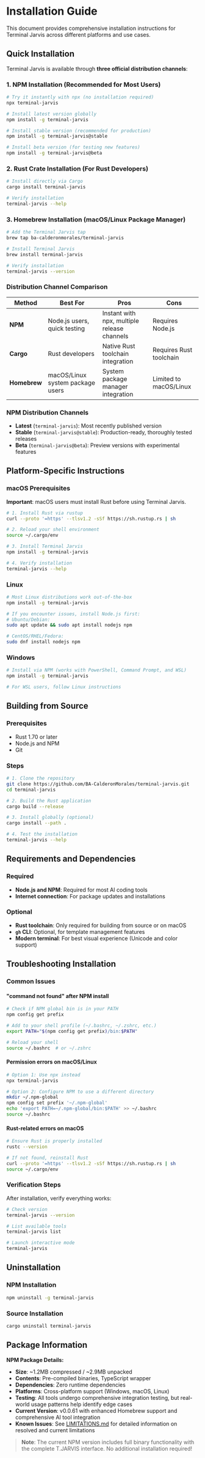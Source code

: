 # Installation Guide

This document provides comprehensive installation instructions for Terminal Jarvis across different platforms and use cases.

## Quick Installation

Terminal Jarvis is available through **three official distribution channels**:

### 1. NPM Installation (Recommended for Most Users)

```bash
# Try it instantly with npx (no installation required)
npx terminal-jarvis

# Install latest version globally
npm install -g terminal-jarvis

# Install stable version (recommended for production)
npm install -g terminal-jarvis@stable

# Install beta version (for testing new features)
npm install -g terminal-jarvis@beta
```

### 2. Rust Crate Installation (For Rust Developers)

```bash
# Install directly via Cargo
cargo install terminal-jarvis

# Verify installation
terminal-jarvis --help
```

### 3. Homebrew Installation (macOS/Linux Package Manager)

```bash
# Add the Terminal Jarvis tap
brew tap ba-calderonmorales/terminal-jarvis

# Install Terminal Jarvis
brew install terminal-jarvis

# Verify installation
terminal-jarvis --version
```

### Distribution Channel Comparison

| Method       | Best For                         | Pros                                        | Cons                    |
| ------------ | -------------------------------- | ------------------------------------------- | ----------------------- |
| **NPM**      | Node.js users, quick testing     | Instant with npx, multiple release channels | Requires Node.js        |
| **Cargo**    | Rust developers                  | Native Rust toolchain integration           | Requires Rust toolchain |
| **Homebrew** | macOS/Linux system package users | System package manager integration          | Limited to macOS/Linux  |

### NPM Distribution Channels

- **Latest** (`terminal-jarvis`): Most recently published version
- **Stable** (`terminal-jarvis@stable`): Production-ready, thoroughly tested releases
- **Beta** (`terminal-jarvis@beta`): Preview versions with experimental features

## Platform-Specific Instructions

### macOS Prerequisites

**Important**: macOS users must install Rust before using Terminal Jarvis.

```bash
# 1. Install Rust via rustup
curl --proto '=https' --tlsv1.2 -sSf https://sh.rustup.rs | sh

# 2. Reload your shell environment
source ~/.cargo/env

# 3. Install Terminal Jarvis
npm install -g terminal-jarvis

# 4. Verify installation
terminal-jarvis --help
```

### Linux

```bash
# Most Linux distributions work out-of-the-box
npm install -g terminal-jarvis

# If you encounter issues, install Node.js first:
# Ubuntu/Debian:
sudo apt update && sudo apt install nodejs npm

# CentOS/RHEL/Fedora:
sudo dnf install nodejs npm
```

### Windows

```bash
# Install via NPM (works with PowerShell, Command Prompt, and WSL)
npm install -g terminal-jarvis

# For WSL users, follow Linux instructions
```

## Building from Source

### Prerequisites

- Rust 1.70 or later
- Node.js and NPM
- Git

### Steps

```bash
# 1. Clone the repository
git clone https://github.com/BA-CalderonMorales/terminal-jarvis.git
cd terminal-jarvis

# 2. Build the Rust application
cargo build --release

# 3. Install globally (optional)
cargo install --path .

# 4. Test the installation
terminal-jarvis --help
```

## Requirements and Dependencies

### Required

- **Node.js and NPM**: Required for most AI coding tools
- **Internet connection**: For package updates and installations

### Optional

- **Rust toolchain**: Only required for building from source or on macOS
- **`gh` CLI**: Optional, for template management features
- **Modern terminal**: For best visual experience (Unicode and color support)

## Troubleshooting Installation

### Common Issues

#### "command not found" after NPM install

```bash
# Check if NPM global bin is in your PATH
npm config get prefix

# Add to your shell profile (~/.bashrc, ~/.zshrc, etc.)
export PATH="$(npm config get prefix)/bin:$PATH"

# Reload your shell
source ~/.bashrc  # or ~/.zshrc
```

#### Permission errors on macOS/Linux

```bash
# Option 1: Use npx instead
npx terminal-jarvis

# Option 2: Configure NPM to use a different directory
mkdir ~/.npm-global
npm config set prefix '~/.npm-global'
echo 'export PATH=~/.npm-global/bin:$PATH' >> ~/.bashrc
source ~/.bashrc
```

#### Rust-related errors on macOS

```bash
# Ensure Rust is properly installed
rustc --version

# If not found, reinstall Rust
curl --proto '=https' --tlsv1.2 -sSf https://sh.rustup.rs | sh
source ~/.cargo/env
```

### Verification Steps

After installation, verify everything works:

```bash
# Check version
terminal-jarvis --version

# List available tools
terminal-jarvis list

# Launch interactive mode
terminal-jarvis
```

## Uninstallation

### NPM Installation

```bash
npm uninstall -g terminal-jarvis
```

### Source Installation

```bash
cargo uninstall terminal-jarvis
```

## Package Information

**NPM Package Details:**

- **Size**: ~1.2MB compressed / ~2.9MB unpacked
- **Contents**: Pre-compiled binaries, TypeScript wrapper
- **Dependencies**: Zero runtime dependencies
- **Platforms**: Cross-platform support (Windows, macOS, Linux)
- **Testing**: All tools undergo comprehensive integration testing, but real-world usage patterns help identify edge cases
- **Current Version**: v0.0.61 with enhanced Homebrew support and comprehensive AI tool integration
- **Known Issues**: See [LIMITATIONS.md](LIMITATIONS.md) for detailed information on resolved and current limitations

> **Note**: The current NPM version includes full binary functionality with the complete T.JARVIS interface. No additional installation required!
